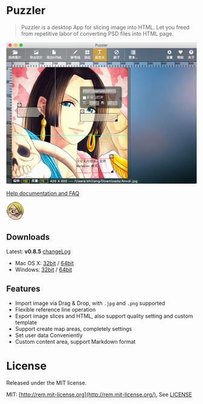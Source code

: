 Puzzler
==============

> Puzzler is a desktop App for slicing image into HTML. Let you freed from repetitive labor of converting PSD files into HTML page.

<img src="docs/screenshot.png" width="700">

[Help documentation and FAQ](docs/HELP.md)

![puzzler](src/img/logo.png)

## Downloads

Latest: **v0.8.5** [changeLog](docs/CHANGELOG.md)

- Mac OS X: [32bit](https://www.dropbox.com/s/muamnjurj8e8wkp/Puzzler-0.8.5-osx32.zip?dl=0) / [64bit](https://www.dropbox.com/s/eh307dromw9z1fq/Puzzler-0.8.5-osx64.zip?dl=0)
- Windows: [32bit](https://www.dropbox.com/s/on830y6pg9qgni2/Puzzler-0.8.5-win32.zip?dl=0) / [64bit](https://www.dropbox.com/s/ep5uwfts1ninw79/Puzzler-0.8.5-win64.zip?dl=0)

## Features

- Import image via Drag & Drop, with `.jpg` and `.png` supported
- Flexible reference line operation
- Export image slices and HTML, also support quality setting and custom template
- Support create map areas, completely settings
- Set user data Conveniently
- Custom content area, support Markdown format

# License
Released under the MIT license.

MIT: [http://rem.mit-license.org](http://rem.mit-license.org/), See [LICENSE](/LICENSE)